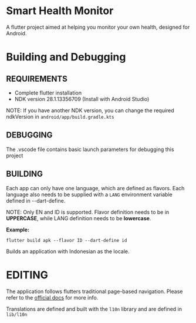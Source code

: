 # Smart Health Monitor

A flutter project aimed at helping you monitor your own health, designed for Android.

# Building and Debugging

## REQUIREMENTS

- Complete flutter installation
- NDK version 28.1.13356709 (Install with Android Studio)

NOTE: If you have another NDK version, you can change the required ndkVersion in `android/app/build.gradle.kts`

## DEBUGGING

The .vscode file contains basic launch parameters for debugging this project

## BUILDING

Each app can only have one language, which are defined as flavors.
Each language also needs to be supplied with a `LANG` environment variable
defined in --dart-define.

NOTE: Only EN and ID is supported. Flavor definition needs to be in **UPPERCASE**, while LANG definition needs to be **lowercase**.

**Example:**

`flutter build apk --flavor ID --dart-define id`

Builds an application with Indonesian as the locale.

# EDITING

The application follows flutters traditional page-based navigation. Please refer to the [official docs](https://docs.flutter.dev/) for more info.

Translations are defined and built with the `l10n` library and are defined in `lib/l10n`